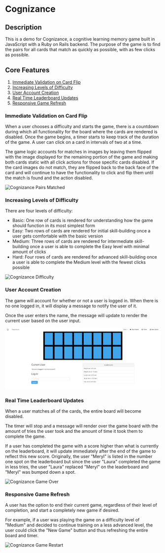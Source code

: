 # Cognizance

## Description
This is a demo for Cognizance, a cognitive learning memory game built in JavaScript with a Ruby on Rails backend. The purpose of the game is to find the pairs for all cards that match as quickly as possible, with as few clicks as possible.

## Core Features
1. [Immediate Validation on Card Flip](#immediate-validation-on-card-flip)
2. [Increasing Levels of Difficulty](#increasing-levels-of-difficulty)
3. [User Account Creation](#user-account-creation)
4. [Real Time Leaderboard Updates](#real-time-leaderboard-updates)
5. [Responsive Game Refresh](#responsive-game-refresh)

### Immediate Validation on Card Flip
When a user chooses a difficulty and starts the game, there is a countdown during which all functionality for the board where the cards are rendered is disabled. Once the game begins, a timer starts to keep track of the duration of the game. A user can click on a card in intervals of two at a time.

The game logic accounts for matches in images by leaving them flipped with the image displayed for the remaining portion of the game and making both cards static with all click actions for those specific cards disabled. If the card images do not match, they are flipped back to the back face of the card and will continue to have the functionality to click and flip them until the match is found and the action disabled.

![Cognizance Pairs Matched](demo-gifs/game-matches.gif)

### Increasing Levels of Difficulty
There are four levels of difficulty:
  - Basic: One row of cards is rendered for understanding how the game should function in its most simplest form
  - Easy: Two rows of cards are rendered for initial skill-building once a user gets comfortable with the basic version
  - Medium: Three rows of cards are rendered for intermediate skill-building once a user is able to complete the Easy level with minimal amount of clicks
  - Hard: Four rows of cards are rendered for advanced skill-building once a user is able to complete the Medium level with the fewest clicks possible

![Cognizance Difficulty](demo-gifs/game-difficulty.gif)

### User Account Creation
The game will account for whether or not a user is logged in. When there is no one logged in, it will display a message to notify the user of it.

Once the user enters the name, the message will update to render the current user based on the user input.

![Cognizance Login](demo-gifs/game-login.gif)

### Real Time Leaderboard Updates
When a user matches all of the cards, the entire board will become disabled.

The timer will stop and a message will render over the game board with the amount of tries the user took and the amount of time it took them to complete the game.

If a user has completed the game with a score higher than what is currently on the leaderboard, it will update immediately after the end of the game to reflect this new score. Originally, the user "Meryl" is listed in the number one spot on the leaderboard but since the user "Laura" completed the game in less tries, the user "Laura" replaced "Meryl" on the leaderboard and "Meryl" was bumped down a spot.

![Cognizance Game Over](demo-gifs/game-over.gif)

### Responsive Game Refresh
A user has the option to end their current game, regardless of their level of completion, and start a completely new game if desired.

For example, if a user was playing the game on a difficulty level of "Medium" and decided to continue training on a less advanced level, the user could click the "New Game" button and thus refreshing the entire board and timer.

![Cognizance Game Restart](demo-gifs/game-restart.gif)
